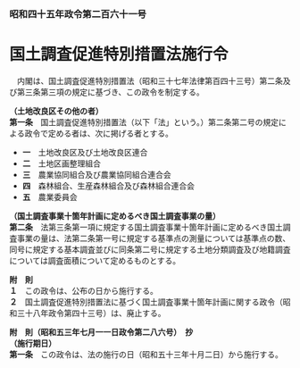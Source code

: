 ### 昭和四十五年政令第二百六十一号  
# 国土調査促進特別措置法施行令  
　内閣は、国土調査促進特別措置法（昭和三十七年法律第百四十三号）第二条及び第三条第三項の規定に基づき、この政令を制定する。  
  
**（土地改良区その他の者）**  
**第一条**　国土調査促進特別措置法（以下「法」という。）第二条第二号の規定による政令で定める者は、次に掲げる者とする。  
* **一**　土地改良区及び土地改良区連合  
* **二**　土地区画整理組合  
* **三**　農業協同組合及び農業協同組合連合会  
* **四**　森林組合、生産森林組合及び森林組合連合会  
* **五**　農業委員会  
  
**（国土調査事業十箇年計画に定めるべき国土調査事業の量）**  
**第二条**　法第三条第一項に規定する国土調査事業十箇年計画に定めるべき国土調査事業の量は、法第二条第一号に規定する基準点の測量については基準点の数、同号に規定する基本調査並びに同条第二号に規定する土地分類調査及び地籍調査については調査面積について定めるものとする。  
  
**附　則**  
**１**　この政令は、公布の日から施行する。  
**２**　国土調査促進特別措置法に基づく国土調査事業十箇年計画に関する政令（昭和三十八年政令第四十三号）は、廃止する。  
  
**附　則（昭和五三年七月一一日政令第二八六号）　抄**  
**（施行期日）**  
**第一条**　この政令は、法の施行の日（昭和五十三年十月二日）から施行する。  
  

